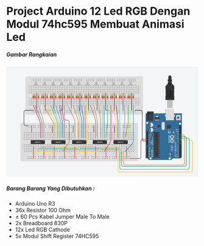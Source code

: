 <h1>Project Arduino 12 Led RGB Dengan Modul 74hc595 Membuat Animasi Led</h1>

<h5>Gambar Rangkaian</h5>
<img src="rangkaian.png" alt="Gambar Rangkaian" />

<h5>Barang Barang Yang Dibutuhkan :</h5>
<ul>
  <li>Arduino Uno R3</li>
  <li>36x Resistor 100 Ohm</li>
  <li>± 60 Pcs Kabel Jumper Male To Male</li>
  <li>2x Breadboard 830P</li>
  <li>12x Led RGB Cathode</li>
  <li>5x Modul Shift Register 74HC595</li>
</ul>
